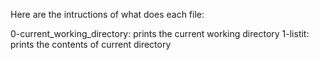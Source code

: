 Here are the intructions of what does each file:

0-current_working_directory: prints the current working directory
1-listit: prints the contents of current directory

